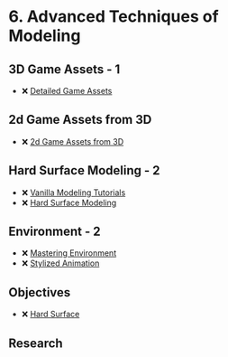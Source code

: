 # 6. Advanced Techniques of Modeling

## 3D Game Assets - 1

- ❌ [Detailed Game Assets](https://www.youtube.com/playlist?list=PLn3ukorJv4vvDHfsQCACI3qVgdAMfP3-7)

## 2d Game Assets from 3D

- ❌ [2d Game Assets from 3D](https://www.youtube.com/playlist?list=PLeb33PCuqDdcBv_FCujtAkQkypDrAMDv8)

## Hard Surface Modeling - 2

- ❌ [Vanilla Modeling Tutorials](https://www.youtube.com/playlist?list=PLLnvxH5YKLoIdntMT32edhbTIYG9JMTar)
- ❌ [Hard Surface Modeling](https://www.youtube.com/playlist?list=PLeb33PCuqDde93cYy4vb1LT7be_0Ca4yO)

## Environment - 2

- ❌ [Mastering Environment](https://www.youtube.com/playlist?list=PLeb33PCuqDdcSAxfQ6OmPuIOd-Nu25xap)
- ❌ [Stylized Animation](https://www.youtube.com/playlist?list=PLeb33PCuqDddPfUCQ71-4TJHRmaIseexL)

## Objectives
- ❌ [Hard Surface](/curriculum/tasks/modeling.md)
<!-- - 2.1. ❌ 6 different color schemas -->

## Research

<!-- - ❌ Tool for color schema analyzes -->
